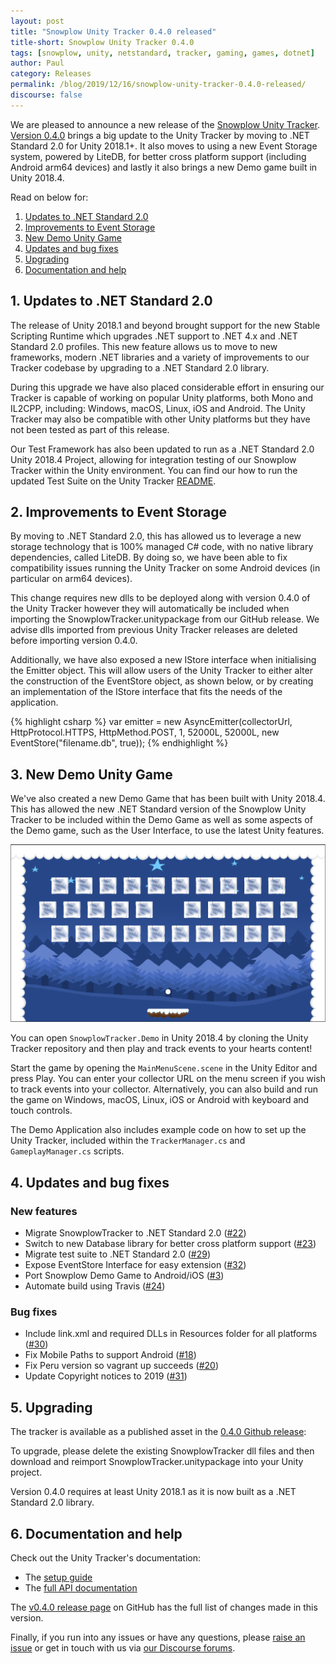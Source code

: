 ```yaml
---
layout: post
title: "Snowplow Unity Tracker 0.4.0 released"
title-short: Snowplow Unity Tracker 0.4.0
tags: [snowplow, unity, netstandard, tracker, gaming, games, dotnet]
author: Paul
category: Releases
permalink: /blog/2019/12/16/snowplow-unity-tracker-0.4.0-released/
discourse: false
---
```


We are pleased to announce a new release of the [Snowplow Unity Tracker][unity-tracker]. [Version 0.4.0][0.4.0-tag] brings a big update to the Unity Tracker by moving to .NET Standard 2.0 for Unity 2018.1+.
It also moves to using a new Event Storage system, powered by LiteDB, for better cross platform support (including Android arm64 devices) and lastly it also brings a new Demo game built in Unity 2018.4.

Read on below for:

1. [Updates to .NET Standard 2.0](#update-netstandard)
2. [Improvements to Event Storage](#event-storage-improvements)
3. [New Demo Unity Game](#new-demo-app)
4. [Updates and bug fixes](#updates)
5. [Upgrading](#upgrade)
6. [Documentation and help](#doc)

<!--more-->

<h2 id="update-netstandard">1. Updates to .NET Standard 2.0</h2>
The release of Unity 2018.1 and beyond brought support for the new Stable Scripting Runtime which upgrades .NET support to .NET 4.x and .NET Standard 2.0 profiles. This new feature allows us to move to new frameworks, modern .NET libraries and a variety of improvements to our Tracker codebase by upgrading to a .NET Standard 2.0 library.

During this upgrade we have also placed considerable effort in ensuring our Tracker is capable of working on popular Unity platforms, both Mono and IL2CPP, including: Windows, macOS, Linux, iOS and Android. The Unity Tracker may also be compatible with other Unity platforms but they have not been tested as part of this release.

Our Test Framework has also been updated to run as a .NET Standard 2.0 Unity 2018.4 Project, allowing for integration testing of our Snowplow Tracker within the Unity environment. You can find our how to run the updated Test Suite on the Unity Tracker [README][readme-testing].

<h2 id="event-storage-improvements">2. Improvements to Event Storage</h2>
By moving to .NET Standard 2.0, this has allowed us to leverage a new storage technology that is 100% managed C# code, with no native library dependencies, called LiteDB. By doing so, we have been able to fix compatibility issues running the Unity Tracker on some Android devices (in particular on arm64 devices).

This change requires new dlls to be deployed along with version 0.4.0 of the Unity Tracker however they will automatically be included when importing the SnowplowTracker.unitypackage from our GitHub release. We advise dlls imported from previous Unity Tracker releases are deleted before importing version 0.4.0.

Additionally, we have also exposed a new IStore interface when initialising the Emitter object. This will allow users of the Unity Tracker to either alter the construction of the EventStore object, as shown below, or by creating an implementation of the IStore interface that fits the needs of the application.

{% highlight csharp %}
var emitter = new AsyncEmitter(collectorUrl, HttpProtocol.HTTPS, HttpMethod.POST, 1, 52000L, 52000L, new EventStore("filename.db", true));
{% endhighlight %}

<h2 id="new-demo-app">3. New Demo Unity Game</h2>
We've also created a new Demo Game that has been built with Unity 2018.4. This has allowed the new .NET Standard version of the Snowplow Unity Tracker to be included within the Demo Game as well as some aspects of the Demo game, such as the User Interface, to use the latest Unity features.

![demo](/assets/img/blog/2019/12/unitydemo.png)

You can open `SnowplowTracker.Demo` in Unity 2018.4 by cloning the Unity Tracker repository and then play and track events to your hearts content!

Start the game by opening the `MainMenuScene.scene` in the Unity Editor and press Play. You can enter your collector URL on the menu screen if you wish to track events into your collector. Alternatively, you can also build and run the game on Windows, macOS, Linux, iOS or Android with keyboard and touch controls.

The Demo Application also includes example code on how to set up the Unity Tracker, included within the `TrackerManager.cs` and `GameplayManager.cs` scripts.

<h2 id="updates">4. Updates and bug fixes</h2>

### New features

* Migrate SnowplowTracker to .NET Standard 2.0 ([#22](https://github.com/snowplow/snowplow-unity-tracker/issues/22))
* Switch to new Database library for better cross platform support ([#23](https://github.com/snowplow/snowplow-unity-tracker/issues/23))
* Migrate test suite to .NET Standard 2.0 ([#29](https://github.com/snowplow/snowplow-unity-tracker/issues/29))
* Expose EventStore Interface for easy extension ([#32](https://github.com/snowplow/snowplow-unity-tracker/issues/32))
* Port Snowplow Demo Game to Android/iOS ([#3](https://github.com/snowplow/snowplow-unity-tracker/issues/3))
* Automate build using Travis ([#24](https://github.com/snowplow/snowplow-unity-tracker/issues/24))

### Bug fixes

* Include link.xml and required DLLs in Resources folder for all platforms ([#30](https://github.com/snowplow/snowplow-unity-tracker/issues/30))
* Fix Mobile Paths to support Android ([#18](https://github.com/snowplow/snowplow-unity-tracker/issues/18))
* Fix Peru version so vagrant up succeeds ([#20](https://github.com/snowplow/snowplow-unity-tracker/issues/20))
* Update Copyright notices to 2019 ([#31](https://github.com/snowplow/snowplow-unity-tracker/issues/31))

<h2 id="upgrade">5. Upgrading</h2>

The tracker is available as a published asset in the [0.4.0 Github release][0.4.0-tag]:

To upgrade, please delete the existing SnowplowTracker dll files and then download and reimport SnowplowTracker.unitypackage into your Unity project.

Version 0.4.0 requires at least Unity 2018.1 as it is now built as a .NET Standard 2.0 library.

<h2 id="doc">6. Documentation and help</h2>

Check out the Unity Tracker's documentation:

* The [setup guide][setup]
* The [full API documentation][docs]

The [v0.4.0 release page][0.4.0-tag] on GitHub has the full list of changes made in this version.

Finally, if you run into any issues or have any questions, please [raise an issue][issues] or get in touch with us via [our Discourse forums][forums].

[unity-tracker]: https://github.com/snowplow/snowplow-untiy-tracker
[0.4.0-tag]: https://github.com/snowplow/snowplow-unity-tracker/releases/tag/0.4.0
[readme-testing]: https://github.com/snowplow/snowplow-unity-tracker#testing-framework
[setup]: https://github.com/snowplow/snowplow/wiki/Unity-Tracker-Setup
[issues]: https://github.com/snowplow/snowplow-unity-tracker/issues
[forums]: https://discourse.snowplowanalytics.com/
[docs]: https://github.com/snowplow/snowplow/wiki/Unity-Tracker

[755]: https://github.com/snowplow/snowplow-unity-tracker/issues/755
